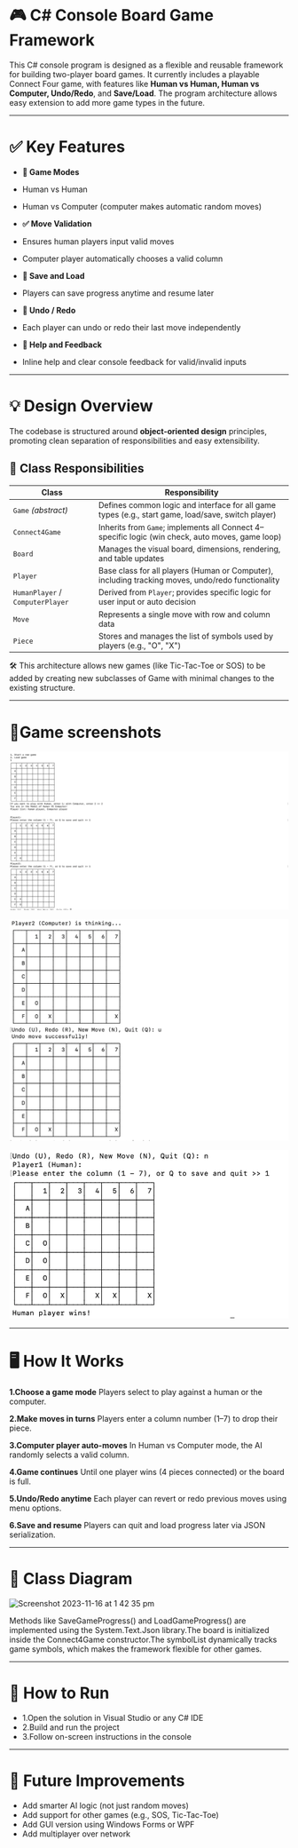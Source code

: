 # 🎮 C# Console Board Game Framework
This C# console program is designed as a flexible and reusable framework for building two-player board games. It currently includes a playable Connect Four game, with features like **Human vs Human, Human vs Computer, Undo/Redo**, and **Save/Load**. The program architecture allows easy extension to add more game types in the future.

---

# ✅ Key Features
- **🎲 Game Modes**

 - Human vs Human

 - Human vs Computer (computer makes automatic random moves)

- **✅ Move Validation**

 - Ensures human players input valid moves

 - Computer player automatically chooses a valid column

- **💾 Save and Load**

 - Players can save progress anytime and resume later

- **🔄 Undo / Redo**

 - Each player can undo or redo their last move independently

- **🧠 Help and Feedback**

 - Inline help and clear console feedback for valid/invalid inputs

---

# 💡 Design Overview
The codebase is structured around **object-oriented design** principles, promoting clean separation of responsibilities and easy extensibility.

## 🧱 Class Responsibilities
| Class | Responsibility |
|-------|----------------|
| `Game` *(abstract)* | Defines common logic and interface for all game types (e.g., start game, load/save, switch player) |
| `Connect4Game` | Inherits from `Game`; implements all Connect 4–specific logic (win check, auto moves, game loop) |
| `Board` | Manages the visual board, dimensions, rendering, and table updates |
| `Player` | Base class for all players (Human or Computer), including tracking moves, undo/redo functionality |
| `HumanPlayer` / `ComputerPlayer` | Derived from `Player`; provides specific logic for user input or auto decision |
| `Move` | Represents a single move with row and column data |
| `Piece` | Stores and manages the list of symbols used by players (e.g., "O", "X") |

🛠 This architecture allows new games (like Tic-Tac-Toe or SOS) to be added by creating new subclasses of Game with minimal changes to the existing structure.

---
# 🎯Game screenshots
![Board View](static/Screenshot1.png)

![Board View](static/Screenshot4.png)

![Board View](static/Screenshot5.png)


---
# 🖥 How It Works
**1.Choose a game mode**
  Players select to play against a human or the computer.
  
**2.Make moves in turns**
  Players enter a column number (1–7) to drop their piece.

**3.Computer player auto-moves**
  In Human vs Computer mode, the AI randomly selects a valid column.
  
**4.Game continues**
  Until one player wins (4 pieces connected) or the board is full.

**5.Undo/Redo anytime**
  Each player can revert or redo previous moves using menu options.

**6.Save and resume**
Players can quit and load progress later via JSON serialization.

---

# 🧩 Class Diagram
<img width="920" alt="Screenshot 2023-11-16 at 1 42 35 pm" src="https://github.com/zoewang66/BoardGame/assets/97823545/b462ed12-7cc1-4e3e-9b0b-41d6ec5264e7">

Methods like SaveGameProgress() and LoadGameProgress() are implemented using the System.Text.Json library.The board is initialized inside the Connect4Game constructor.The symbolList dynamically tracks game symbols, which makes the framework flexible for other games.

---

# 📌 How to Run

- 1.Open the solution in Visual Studio or any C# IDE
- 2.Build and run the project
- 3.Follow on-screen instructions in the console

---

# 🌱 Future Improvements
- Add smarter AI logic (not just random moves)
- Add support for other games (e.g., SOS, Tic-Tac-Toe)
- Add GUI version using Windows Forms or WPF
- Add multiplayer over network








